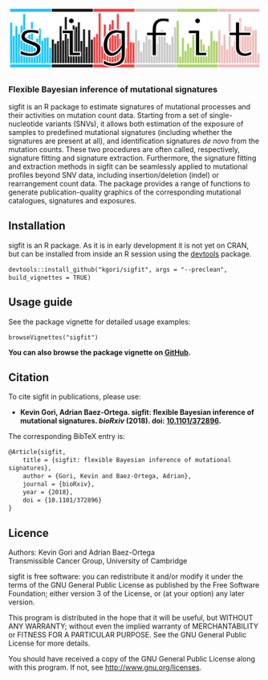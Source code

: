 # ![sigfit](logo.png)
### Flexible Bayesian inference of mutational signatures

sigfit is an R package to estimate signatures of mutational processes and their activities on mutation count data. Starting from a set of single-nucleotide variants (SNVs), it allows both estimation of the exposure of samples to predefined mutational signatures (including whether the signatures are present at all), and identification signatures _de novo_ from the mutation counts. These two procedures are often called, respectively, signature fitting and signature extraction. Furthermore, the signature fitting and extraction methods in sigfit can be seamlessly applied to mutational profiles beyond SNV data, including insertion/deletion (indel) or rearrangement count data. The package provides a range of functions to generate publication-quality graphics of the corresponding mutational catalogues, signatures and exposures.


## Installation
sigfit is an R package. As it is in early development it is not yet on CRAN, but can be installed from inside an R session using the [devtools](https://cran.r-project.org/web/packages/devtools/index.html) package.

    devtools::install_github("kgori/sigfit", args = "--preclean", build_vignettes = TRUE)


## Usage guide

See the package vignette for detailed usage examples:

    browseVignettes("sigfit")

**You can also browse the package vignette on [GitHub](http://htmlpreview.github.io/?https://github.com/kgori/sigfit/blob/master/inst/doc/sigfit_vignette.html).**


## Citation

To cite sigfit in publications, please use:

* **Kevin Gori, Adrian Baez-Ortega. sigfit: flexible Bayesian inference of mutational signatures. _bioRxiv_ (2018). doi: [10.1101/372896](http://doi.org/10.1101/372896).**

The corresponding BibTeX entry is:

    @Article{sigfit,
        title = {sigfit: flexible Bayesian inference of mutational signatures},
        author = {Gori, Kevin and Baez-Ortega, Adrian},
        journal = {bioRxiv},
        year = {2018},
        doi = {10.1101/372896}
    }


## Licence

Authors: Kevin Gori and Adrian Baez-Ortega  
Transmissible Cancer Group, University of Cambridge

sigfit is free software: you can redistribute it and/or modify it under the terms of the GNU General Public License as published by the Free Software Foundation; either version 3 of the License, or (at your option) any later version.

This program is distributed in the hope that it will be useful, but WITHOUT ANY WARRANTY; without even the implied warranty of MERCHANTABILITY or FITNESS FOR A PARTICULAR PURPOSE. See the GNU General Public License for more details.

You should have received a copy of the GNU General Public License along with this program. If not, see http://www.gnu.org/licenses.
